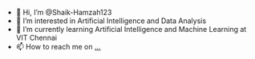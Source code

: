 - 👋 Hi, I’m @Shaik-Hamzah123
- 👀 I’m interested in Artificial Intelligence and Data Analysis
- 🌱 I’m currently learning Artificial Intelligence and Machine Learning at VIT Chennai
- 📫 How to reach me on [...](https://linktr.ee/shaik_hamzah)

<!---
Shaik-Hamzah123/Shaik-Hamzah123 is a ✨ special ✨ repository because its `README.md` (this file) appears on your GitHub profile.
You can click the Preview link to take a look at your changes.
--->
